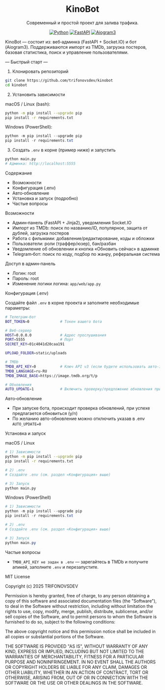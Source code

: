 <div align="center">

# KinoBot

Современный и простой проект для залива трафика.

[![Python](https://img.shields.io/badge/python-3.10%2B-3776AB?logo=python&logoColor=white)](https://www.python.org/)
[![FastAPI](https://img.shields.io/badge/FastAPI-0.x-009688?logo=fastapi&logoColor=white)](https://fastapi.tiangolo.com/)
[![Aiogram3](https://img.shields.io/badge/aiogram-3.x-2CA5E0?logo=telegram&logoColor=white)](https://docs.aiogram.dev/)

</div>

KinoBot — состоит из: веб‑админка (FastAPI + Socket.IO) и бот (Aiogram3). Поддерживаются импорт из TMDb, загрузка постеров, базовая статистика, поиск и управление пользователями.

— Быстрый старт —

1) Клонировать репозиторий

```bash
git clone https://github.com/trifonovsdev/kinobot
cd kinobot
```

2) Установить зависимости

macOS / Linux (bash):
```bash
python -m pip install --upgrade pip
pip install -r requirements.txt
```

Windows (PowerShell):
```powershell
python -m pip install --upgrade pip
pip install -r requirements.txt
```

3) Создать `.env` в корне (пример ниже) и запустить

```bash
python main.py
# Админка: http://localhost:5555
```

Содержание

- Возможности
- Конфигурация (.env)
- Авто‑обновление
- Установка и запуск (подробно)
- Частые вопросы

Возможности

- Админ‑панель (FastAPI + Jinja2), уведомления Socket.IO
- Импорт из TMDb: поиск по названию/ID, популярное, защита от дублей, загрузка постеров
- Работа с фильмами: добавление/редактирование, коды и обложки
- Пользователи: роли (траффер/юзер), бан/разбан
- Уведомление об обновлении и кнопка «Обновить сейчас» в админке
- Telegram‑бот: поиск по коду, подбор по жанру, реферальная система

Доступ в админ‑панель

- Логин: root
- Пароль: root
- Изменение логики логина: `app/web/app.py`

Конфигурация (.env)

Создайте файл `.env` в корне проекта и заполните необходимые параметры:

```bash
# Телеграм‑бот
BOT_TOKEN=0              # Токен вашего бота

# Веб‑сервер
HOST=0.0.0.0             # Адрес прослушивания
PORT=5555                # Порт
SECRET_KEY=01c4041d20caa191

UPLOAD_FOLDER=static/uploads

# TMDb
TMDB_API_KEY=0           # Ключ API v3 (если будете использовать авто-залив)
TMDB_LANGUAGE=ru-RU
TMDB_IMAGE_BASE=https://image.tmdb.org/t/p

# Обновления
AUTO_UPDATE=1            # Включить проверку/предложение обновления при старте
```

Авто‑обновление

- При запуске бота, происходит проверка обновлений, при успехе предлагается обновиться (y/n)
- По желанию авто-обновление можно отключить указав в .env `AUTO_UPDATE=0`

Установка и запуск

macOS / Linux

```bash
# 1) Зависимости
python -m pip install --upgrade pip
pip install -r requirements.txt

# 2) .env
# Создайте .env (см. раздел «Конфигурация» выше)

# 3) Запуск
python main.py
```

Windows (PowerShell)

```powershell
# 1) Зависимости
python -m pip install --upgrade pip
pip install -r requirements.txt

# 2) .env
# Создайте .env (см. раздел «Конфигурация» выше)

# 3) Запуск
python main.py
```

Частые вопросы

- `TMDB_API_KEY не задан в .env` — зарегайтесь в TMDb и получите апикей, заполните `.env` и перезапустите.

MIT License

Copyright (c) 2025 TRIFONOVSDEV

Permission is hereby granted, free of charge, to any person obtaining a copy
of this software and associated documentation files (the "Software"), to deal
in the Software without restriction, including without limitation the rights
to use, copy, modify, merge, publish, distribute, sublicense, and/or sell
copies of the Software, and to permit persons to whom the Software is
furnished to do so, subject to the following conditions:

The above copyright notice and this permission notice shall be included in all
copies or substantial portions of the Software.

THE SOFTWARE IS PROVIDED "AS IS", WITHOUT WARRANTY OF ANY KIND, EXPRESS OR
IMPLIED, INCLUDING BUT NOT LIMITED TO THE WARRANTIES OF MERCHANTABILITY,
FITNESS FOR A PARTICULAR PURPOSE AND NONINFRINGEMENT. IN NO EVENT SHALL THE
AUTHORS OR COPYRIGHT HOLDERS BE LIABLE FOR ANY CLAIM, DAMAGES OR OTHER
LIABILITY, WHETHER IN AN ACTION OF CONTRACT, TORT OR OTHERWISE, ARISING FROM,
OUT OF OR IN CONNECTION WITH THE SOFTWARE OR THE USE OR OTHER DEALINGS IN THE
SOFTWARE.
